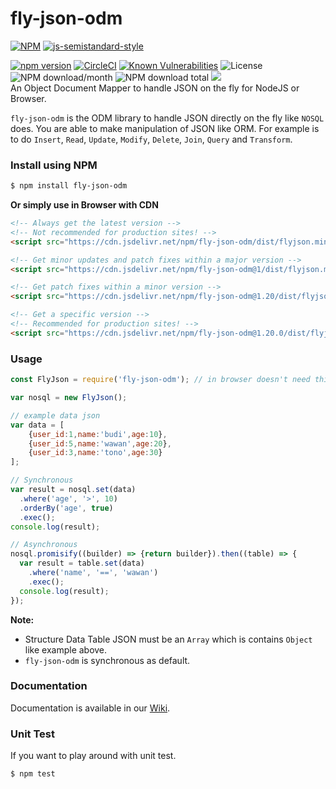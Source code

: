 # fly-json-odm
[![NPM](https://nodei.co/npm/fly-json-odm.png?downloads=true&downloadRank=true&stars=true)](https://nodei.co/npm/fly-json-odm/)
[![js-semistandard-style](https://raw.githubusercontent.com/standard/semistandard/master/badge.svg)](https://github.com/standard/semistandard)  
  
[![npm version](https://img.shields.io/npm/v/fly-json-odm.svg?style=flat-square)](https://www.npmjs.org/package/fly-json-odm)
[![CircleCI](https://dl.circleci.com/status-badge/img/gh/aalfiann/fly-json-odm/tree/master.svg?style=svg)](https://dl.circleci.com/status-badge/redirect/gh/aalfiann/fly-json-odm/tree/master)
[![Known Vulnerabilities](https://snyk.io//test/github/aalfiann/fly-json-odm/badge.svg?targetFile=package.json)](https://snyk.io//test/github/aalfiann/fly-json-odm?targetFile=package.json)
![License](https://img.shields.io/npm/l/fly-json-odm)
![NPM download/month](https://img.shields.io/npm/dm/fly-json-odm.svg)
![NPM download total](https://img.shields.io/npm/dt/fly-json-odm.svg)
[![](https://data.jsdelivr.com/v1/package/npm/fly-json-odm/badge)](https://www.jsdelivr.com/package/npm/fly-json-odm)  
An Object Document Mapper to handle JSON on the fly for NodeJS or Browser.

`fly-json-odm` is the ODM library to handle JSON directly on the fly like `NOSQL` does. You are able to make manipulation of JSON like ORM. For example is to do `Insert`, `Read`, `Update`, `Modify`, `Delete`, `Join`, `Query` and `Transform`.

### Install using NPM
```bash
$ npm install fly-json-odm
```

**Or simply use in Browser with CDN**
```html
<!-- Always get the latest version -->
<!-- Not recommended for production sites! -->
<script src="https://cdn.jsdelivr.net/npm/fly-json-odm/dist/flyjson.min.js"></script>

<!-- Get minor updates and patch fixes within a major version -->
<script src="https://cdn.jsdelivr.net/npm/fly-json-odm@1/dist/flyjson.min.js"></script>

<!-- Get patch fixes within a minor version -->
<script src="https://cdn.jsdelivr.net/npm/fly-json-odm@1.20/dist/flyjson.min.js"></script>

<!-- Get a specific version -->
<!-- Recommended for production sites! -->
<script src="https://cdn.jsdelivr.net/npm/fly-json-odm@1.20.0/dist/flyjson.min.js"></script>
```

### Usage
```javascript
const FlyJson = require('fly-json-odm'); // in browser doesn't need this line

var nosql = new FlyJson();

// example data json
var data = [
    {user_id:1,name:'budi',age:10},
    {user_id:5,name:'wawan',age:20},
    {user_id:3,name:'tono',age:30}
];

// Synchronous
var result = nosql.set(data)
  .where('age', '>', 10)
  .orderBy('age', true)
  .exec();
console.log(result);

// Asynchronous
nosql.promisify((builder) => {return builder}).then((table) => {
  var result = table.set(data)
    .where('name', '==', 'wawan')
    .exec();
  console.log(result);
});
```
**Note:**
- Structure Data Table JSON must be an `Array` which is contains `Object` like example above.
- `fly-json-odm` is synchronous as default.

### Documentation
Documentation is available in our [Wiki](https://github.com/aalfiann/fly-json-odm/wiki).

### Unit Test
If you want to play around with unit test.
```bash
$ npm test
```